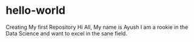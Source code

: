 # hello-world
Creating My first Repository
Hi All, My name is Ayush
I am a rookie in the Data Science and want to excel in the sane field.
